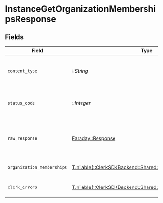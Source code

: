 # InstanceGetOrganizationMembershipsResponse


## Fields

| Field                                                                                                           | Type                                                                                                            | Required                                                                                                        | Description                                                                                                     |
| --------------------------------------------------------------------------------------------------------------- | --------------------------------------------------------------------------------------------------------------- | --------------------------------------------------------------------------------------------------------------- | --------------------------------------------------------------------------------------------------------------- |
| `content_type`                                                                                                  | *::String*                                                                                                      | :heavy_check_mark:                                                                                              | HTTP response content type for this operation                                                                   |
| `status_code`                                                                                                   | *::Integer*                                                                                                     | :heavy_check_mark:                                                                                              | HTTP response status code for this operation                                                                    |
| `raw_response`                                                                                                  | [Faraday::Response](https://www.rubydoc.info/gems/faraday/Faraday/Response)                                     | :heavy_check_mark:                                                                                              | Raw HTTP response; suitable for custom response parsing                                                         |
| `organization_memberships`                                                                                      | [T.nilable(::ClerkSDKBackend::Shared::OrganizationMemberships)](../../models/shared/organizationmemberships.md) | :heavy_minus_sign:                                                                                              | A list of organization memberships                                                                              |
| `clerk_errors`                                                                                                  | [T.nilable(::ClerkSDKBackend::Shared::ClerkErrors)](../../models/shared/clerkerrors.md)                         | :heavy_minus_sign:                                                                                              | Request was not successful                                                                                      |